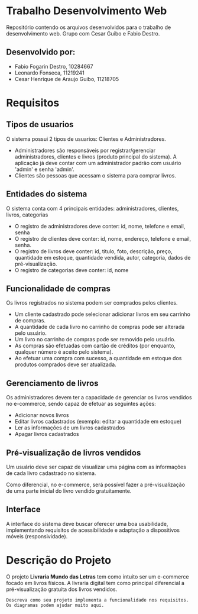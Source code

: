 # Trabalho Desenvolvimento Web

Repositório contendo os arquivos desenvolvidos para o trabalho de desenvolvimento web. Grupo com Cesar Guibo e Fabio Destro.

## Desenvolvido por:

- Fabio Fogarin Destro, 10284667
- Leonardo Fonseca, 11219241
- Cesar Henrique de Araujo Guibo, 11218705

# Requisitos

## Tipos de usuarios

O sistema possui 2 tipos de usuarios: Clientes e Administradores.

- Administradores são responsáveis por registrar/gerenciar administradores, clientes e livros (produto principal do sistema). A aplicação já deve contar com um administrador padrão com usuário 'admin' e senha 'admin'.
- Clientes são pessoas que acessam o sistema para comprar livros.

## Entidades do sistema

O sistema conta com 4 principais entidades: administradores, clientes, livros, categorias

- O registro de administradores deve conter: id, nome, telefone e email, senha
- O registro de clientes deve conter: id, nome, endereço, telefone e email, senha.
- O registro de livros deve conter: id, título, foto, descrição, preço, quantidade em estoque, quantidade vendida, autor, categoria, dados de pré-visualização.
- O registro de categorias deve conter: id, nome

## Funcionalidade de compras

Os livros registrados no sistema podem ser comprados pelos clientes.

- Um cliente cadastrado pode selecionar adicionar livros em seu carrinho de compras.
- A quantidade de cada livro no carrinho de compras pode ser alterada pelo usuário.
- Um livro no carrinho de compras pode ser removido pelo usuário.
- As compras são efetuadas com cartão de créditos (por enquanto, qualquer número é aceito pelo sistema).
- Ao efetuar uma compra com sucesso, a quantidade em estoque dos produtos comprados deve ser atualizada.

## Gerenciamento de livros

Os administradores devem ter a capacidade de gerenciar os livros vendidos no e-commerce, sendo capaz de efetuar as seguintes ações:

- Adicionar novos livros
- Editar livros cadastrados (exemplo: editar a quantidade em estoque)
- Ler as informações de um livros cadastrados
- Apagar livros cadastrados

## Pré-visualização de livros vendidos

Um usuário deve ser capaz de visualizar uma página com as informações de cada livro cadastrado no sistema.

Como diferencial, no e-commerce, será possível fazer a pré-visualização de uma parte inicial do livro vendido gratuitamente.

## Interface

A interface do sistema deve buscar oferecer uma boa usabilidade, implementando requisitos de acessibilidade e adaptação a dispositivos móveis (responsividade).

# Descrição do Projeto

O projeto **Livraria Mundo das Letras** tem como intuito ser um e-commerce focado em livros físicos. A livraria digital tem como principal diferencial a pré-visualização gratuita dos livros vendidos.

```
Descreva como seu projeto implementa a funcionalidade nos requisitos. Os diagramas podem ajudar muito aqui.
```
